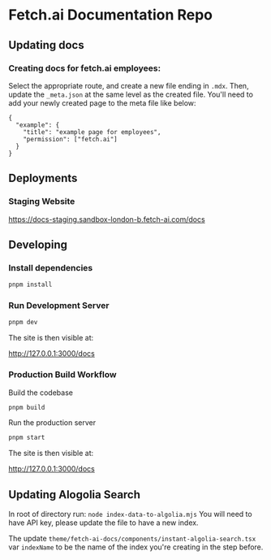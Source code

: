 # Fetch.ai Documentation Repo

## Updating docs

### Creating docs for fetch.ai employees:

Select the appropriate route, and create a new file ending in `.mdx`. Then, update the `_meta.json` at the same level as the created file. You'll need to add your newly created page to the meta file like below:

```
{
  "example": {
    "title": "example page for employees",
    "permission": ["fetch.ai"]
  }
}
```

## Deployments

### Staging Website

https://docs-staging.sandbox-london-b.fetch-ai.com/docs

## Developing

### Install dependencies

```bash
pnpm install
```

### Run Development Server

```bash
pnpm dev
```

The site is then visible at:

http://127.0.0.1:3000/docs

### Production Build Workflow

Build the codebase

```bash
pnpm build
```

Run the production server

```bash
pnpm start
```

The site is then visible at:

http://127.0.0.1:3000/docs

## Updating Alogolia Search

In root of directory run: `node index-data-to-algolia.mjs`
You will need to have API key, please update the file to have a new index.

The update `theme/fetch-ai-docs/components/instant-algolia-search.tsx` var `indexName` to be the name of the index
you're creating in the step before.
